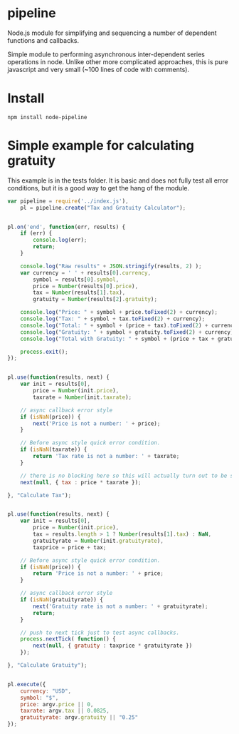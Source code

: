 pipeline
========

Node.js module for simplifying and sequencing a number of dependent functions and callbacks.

Simple module to performing asynchronous inter-dependent series operations in node.  Unlike other more complicated approaches, this is pure javascript and very small (~100 lines of code with comments).

# Install
```
npm install node-pipeline
```

# Simple example for calculating gratuity
This example is in the tests folder.  It is basic and does not fully test all error conditions, but it is a good way to get the hang of the module.

``` javascript
var pipeline = require('../index.js'),
	pl = pipeline.create("Tax and Gratuity Calculator");


pl.on('end', function(err, results) {
	if (err) {
		console.log(err);
		return;
	}

	console.log("Raw results" + JSON.stringify(results, 2) );
	var currency = ' ' + results[0].currency,
		symbol = results[0].symbol,
		price = Number(results[0].price),
		tax = Number(results[1].tax),
		gratuity = Number(results[2].gratuity);

	console.log("Price: " + symbol + price.toFixed(2) + currency);
	console.log("Tax: " + symbol + tax.toFixed(2) + currency);
	console.log("Total: " + symbol + (price + tax).toFixed(2) + currency);
	console.log("Gratuity: " + symbol + gratuity.toFixed(2) + currency);
	console.log("Total with Gratuity: " + symbol + (price + tax + gratuity).toFixed(2) + currency);

	process.exit();
});


pl.use(function(results, next) {
	var init = results[0],
		price = Number(init.price),
		taxrate = Number(init.taxrate);

	// async callback error style
	if (isNaN(price)) {
		next('Price is not a number: ' + price);
	}

	// Before async style quick error condition.
	if (isNaN(taxrate)) {
		return 'Tax rate is not a number: ' + taxrate;
	}

	// there is no blocking here so this will actually turn out to be synchronous.
	next(null, { tax : price * taxrate });

}, "Calculate Tax");


pl.use(function(results, next) {
	var init = results[0],
		price = Number(init.price),
		tax = results.length > 1 ? Number(results[1].tax) : NaN,
		gratuityrate = Number(init.gratuityrate),
		taxprice = price + tax;

	// Before async style quick error condition.
	if (isNaN(price)) {
		return 'Price is not a number: ' + price;
	}

	// async callback error style
	if (isNaN(gratuityrate)) {
		next('Gratuity rate is not a number: ' + gratuityrate);
		return;
	}

	// push to next tick just to test async callbacks.
	process.nextTick( function() {
		next(null, { gratuity : taxprice * gratuityrate }) 
	});

}, "Calculate Gratuity");


pl.execute({
	currency: "USD",
	symbol: "$",
	price: argv.price || 0,
	taxrate: argv.tax || 0.0825,
	gratuityrate: argv.gratuity || "0.25"
});
```